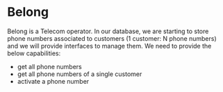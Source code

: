 # Belong
Belong is a Telecom operator. In our database, we are starting to store phone numbers associated to customers
(1 customer: N phone numbers) and we will provide interfaces to manage them.
We need to provide the below capabilities:
* get all phone numbers
* get all phone numbers of a single customer
* activate a phone number